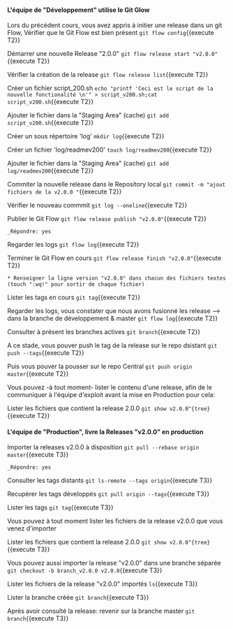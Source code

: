#### L'équipe de "Développement" utilise le Git Glow
 
Lors du précédent cours, vous avez  appris à initier une release dans un git Flow,
Vérifier que le Git Flow est bien présent
 `git flow config`{{execute T2}}

 Démarrer une nouvelle Release  "2.0.0"
 `git flow release start "v2.0.0"`{{execute T2}}
 
 Vérifier la création de la release
 `git flow release list`{{execute T2}}

 Créer un fichier script_200.sh
 `echo "printf 'Ceci est le script de la nouvelle fonctionalité \n'" > script_v200.sh;cat script_v200.sh`{{execute T2}}
 
 Ajouter le fichier dans la "Staging Area" (cache)
 `git add script_v200.sh`{{execute T2}}
 
 Créer un sous répertoire 'log'
 `mkdir log`{{execute T2}}
 
 Créer un fichier 'log/readmev200'
 `touch log/readmev200`{{execute T2}}
 
  Ajouter le fichier dans la "Staging Area" (cache)
 `git add log/readmev200`{{execute T2}}
 
 Commiter la nouvelle release dans le Repository local 
  `git commit -m "ajout fichiers de la v2.0.0 "`{{execute T2}}
   
 Vérifier le nouveau commmit
 `git log --oneline`{{execute T2}}
 
 Publier le Git Flow 
 `git flow release publish "v2.0.0"`{{execute T2}}
 
 ```
 _Répondre: yes
  ```
 
 Regarder les logs 
 `git flow log`{{execute T2}}
 
 Terminer le Git Flow en cours 
 `git flow release finish "v2.0.0"`{{execute T2}}

 ```
 * Renseigner la ligne version "v2.0.0" dans chacun des fichiers textes (touch ":wq!" pour sortir de chaque fichier)  
 ``` 

Lister les tags en cours
 `git tag`{{execute T2}}

 Regarder les logs, vous constater que nous avons fusionné les release -->  dans la branche de développement & master 
 `git flow log`{{execute T2}}


Consulter à présent les branches actives 
  `git branch`{{execute T2}}


 
 A ce stade, vous pouver push le tag de la release sur le repo dsistant 
 `git push --tags`{{execute T2}}

Puis vous pouver la pousser sur le repo Central
 `git push origin master`{{execute T2}}
  

Vous pouvez -à tout moment- lister le contenu d'une release, afin de le communiquer à l'équipe d'exploit avant la mise en Production 
pour cela:

Lister les fichiers que contient la release 2.0.0
  `git show v2.0.0^{tree}`{{execute T2}}
  
  
 
#### L'équipe de "Production", livre la Releases "v2.0.0" en production

Importer la releases  v2.0.0 à disposition
  `git pull --rebase origin master`{{execute T3}}
 ```
 _Répondre: yes
  ```

Consulter les tags distants 
  `git ls-remote --tags origin`{{execute T3}}



Recupèrer les tags développés
  `git pull origin --tags`{{execute T3}}


Lister les tags
  `git tag`{{execute T3}}



Vous pouvez à tout moment lister les fichiers de la release v2.0.0 que vous venez d'importer

Lister les fichiers que contient la release 2.0.0
  `git show v2.0.0^{tree}`{{execute T3}}

Vous pouvez aussi importer la release "v2.0.0"  dans une branche séparée
  `git checkout -b branch_v2.0.0 v2.0.0`{{execute T3}}

Lister les fichiers de la release "v2.0.0" importés 
  `ls`{{execute T3}}

Lister la branche créée
  `git branch`{{execute T3}}

Après avoir consulté la release: revenir sur la branche master
  `git branch`{{execute T3}}
